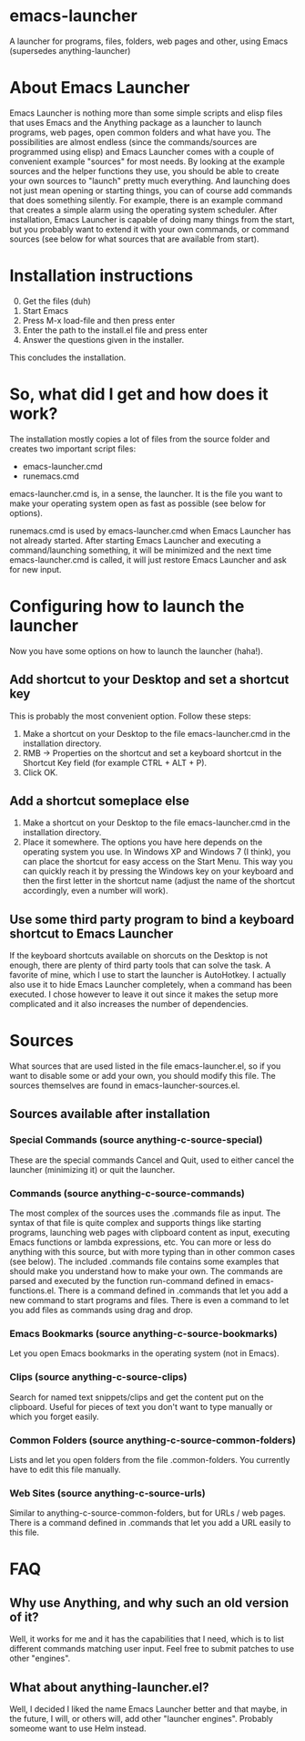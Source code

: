 emacs-launcher
==============

A launcher for programs, files, folders, web pages and other, using Emacs (supersedes anything-launcher)

# About Emacs Launcher

Emacs Launcher is nothing more than some simple scripts and elisp files that uses Emacs and the Anything package as a launcher to launch programs, web pages, open common folders and what have you. The possibilities are almost endless (since the commands/sources are programmed using elisp) and Emacs Launcher comes with a couple of convenient example "sources" for most needs. By looking at the example sources and the helper functions they use, you should be able to create your own sources to "launch" pretty much everything. And launching does not just mean opening or starting things, you can of course add commands that does something silently. For example, there is an example command that creates a simple alarm using the operating system scheduler. After installation, Emacs Launcher is capable of doing many things from the start, but you probably want to extend it with your own commands, or command sources (see below for what sources that are available from start).

# Installation instructions

0. Get the files (duh)
1. Start Emacs
2. Press M-x load-file and then press enter
3. Enter the path to the install.el file and press enter
4. Answer the questions given in the installer.

This concludes the installation. 

# So, what did I get and how does it work?

The installation mostly copies a lot of files from the source folder and creates two important script files:

- emacs-launcher.cmd
- runemacs.cmd

emacs-launcher.cmd is, in a sense, the launcher. It is the file you want to make your operating system open as fast as possible (see below for options).

runemacs.cmd is used by emacs-launcher.cmd when Emacs Launcher has not already started. After starting Emacs Launcher and executing a command/launching something, it will be minimized and the next time emacs-launcher.cmd is called, it will just restore Emacs Launcher and ask for new input.

# Configuring how to launch the launcher

Now you have some options on how to launch the launcher (haha!).

## Add shortcut to your Desktop and set a shortcut key

This is probably the most convenient option. Follow these steps:

1. Make a shortcut on your Desktop to the file emacs-launcher.cmd in the installation directory.
2. RMB -> Properties on the shortcut and set a keyboard shortcut in the Shortcut Key field (for example CTRL + ALT + P).
3. Click OK.

## Add a shortcut someplace else

1. Make a shortcut on your Desktop to the file emacs-launcher.cmd in the installation directory.
2. Place it somewhere. The options you have here depends on the operating system you use. In Windows XP and Windows 7 (I think), you can place the shortcut for easy access on the Start Menu. This way you can quickly reach it by pressing the Windows key on your keyboard and then the first letter in the shortcut name (adjust the name of the shortcut accordingly, even a number will work).

## Use some third party program to bind a keyboard shortcut to Emacs Launcher

If the keyboard shortcuts available on shorcuts on the Desktop is not enough, there are plenty of third party tools that can solve the task. A favorite of mine, which I use to start the launcher is AutoHotkey. I actually also use it to hide Emacs Launcher completely, when a command has been executed. I chose however to leave it out since it makes the setup more complicated and it also increases the number of dependencies.

# Sources

What sources that are used listed in the file emacs-launcher.el, so if you want to disable some or add your own, you should modify this file. The sources themselves are found in emacs-launcher-sources.el.

## Sources available after installation

### Special Commands (source anything-c-source-special)


These are the special commands Cancel and Quit, used to either cancel the launcher (minimizing it) or quit the launcher.

### Commands (source anything-c-source-commands)

The most complex of the sources uses the .commands file as input. The syntax of that file is quite complex and supports things like starting programs, launching web pages with clipboard content as input, executing Emacs functions or lambda expressions, etc. You can more or less do anything with this source, but with more typing than in other common cases (see below). The included .commands file contains some examples that should make you understand how to make your own. The commands are parsed and executed by the function run-command defined in emacs-functions.el. There is a command defined in .commands that let you add a new command to start programs and files. There is even a command to let you add files as commands using drag and drop.

### Emacs Bookmarks (source anything-c-source-bookmarks)

Let you open Emacs bookmarks in the operating system (not in Emacs).

### Clips (source anything-c-source-clips)

Search for named text snippets/clips and get the content put on the clipboard. Useful for pieces of text you don't want to type manually or which you forget easily.

### Common Folders (source anything-c-source-common-folders)

Lists and let you open folders from the file .common-folders. You currently have to edit this file manually.

### Web Sites (source anything-c-source-urls)

Similar to anything-c-source-common-folders, but for URLs / web pages. There is a command defined in .commands that let you add a URL easily to this file.

# FAQ

## Why use Anything, and why such an old version of it?

Well, it works for me and it has the capabilities that I need, which is to list different commands matching user input. Feel free to submit patches to use other "engines".

## What about anything-launcher.el?

Well, I decided I liked the name Emacs Launcher better and that maybe, in the future, I will, or others will, add other "launcher engines". Probably someome want to use Helm instead.

